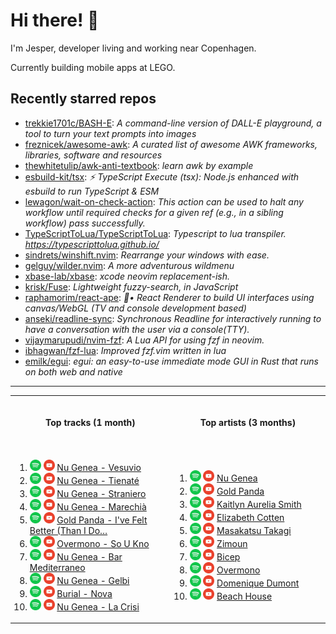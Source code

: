 <h1>Hi there! 👋</h1>

<p>I'm Jesper, developer living and working near Copenhagen.</p>

<p>Currently building mobile apps at LEGO.</p>

<h2>Recently starred repos</h2>

<!-- stars_begin -->
- [trekkie1701c/BASH-E](https://github.com/trekkie1701c/BASH-E): <em>A command-line version of DALL-E playground, a tool to turn your text prompts into images</em>
- [freznicek/awesome-awk](https://github.com/freznicek/awesome-awk): <em>A curated list of awesome AWK frameworks, libraries, software and resources</em>
- [thewhitetulip/awk-anti-textbook](https://github.com/thewhitetulip/awk-anti-textbook): <em>learn awk by example</em>
- [esbuild-kit/tsx](https://github.com/esbuild-kit/tsx): <em>⚡️ TypeScript Execute (tsx): Node.js enhanced with esbuild to run TypeScript & ESM</em>
- [lewagon/wait-on-check-action](https://github.com/lewagon/wait-on-check-action): <em>This action can be used to halt any workflow until required checks for a given ref (e.g., in a sibling workflow) pass successfully. </em>
- [TypeScriptToLua/TypeScriptToLua](https://github.com/TypeScriptToLua/TypeScriptToLua): <em>Typescript to lua transpiler. https://typescripttolua.github.io/</em>
- [sindrets/winshift.nvim](https://github.com/sindrets/winshift.nvim): <em>Rearrange your windows with ease.</em>
- [gelguy/wilder.nvim](https://github.com/gelguy/wilder.nvim): <em>A more adventurous wildmenu</em>
- [xbase-lab/xbase](https://github.com/xbase-lab/xbase): <em>xcode neovim replacement-ish. </em>
- [krisk/Fuse](https://github.com/krisk/Fuse): <em>Lightweight fuzzy-search, in JavaScript</em>
- [raphamorim/react-ape](https://github.com/raphamorim/react-ape): <em>🦍• React Renderer to build UI interfaces using canvas/WebGL (TV and console development based)</em>
- [anseki/readline-sync](https://github.com/anseki/readline-sync): <em>Synchronous Readline for interactively running to have a conversation with the user via a console(TTY).</em>
- [vijaymarupudi/nvim-fzf](https://github.com/vijaymarupudi/nvim-fzf): <em>A Lua API for using fzf in neovim.</em>
- [ibhagwan/fzf-lua](https://github.com/ibhagwan/fzf-lua): <em>Improved fzf.vim written in lua</em>
- [emilk/egui](https://github.com/emilk/egui): <em>egui: an easy-to-use immediate mode GUI in Rust that runs on both web and native</em>
<!-- stars_end -->

<hr>

<table>

<tr>

<th align="center">
<img width="415" height="1">
<p>Top tracks (1 month)</p>
</th>

<th>
<img width="415" height="1">
<p>Top artists (3 months)</p>
</th>

</tr>

<tr>

<td>

<br>

<!-- tracks_begin -->
1. [<img alt="spotify" width="18px" src="assets/spotify.png" />](https://open.spotify.com/search/Nu%20Genea%20Vesuvio) [<img alt="youtube" width="18px" src="assets/youtube.png" />](https://www.youtube.com/results?search_query=Nu%20Genea%20Vesuvio) [Nu Genea - Vesuvio](https://www.last.fm/music/Nu+Genea/_/Vesuvio)
2. [<img alt="spotify" width="18px" src="assets/spotify.png" />](https://open.spotify.com/search/Nu%20Genea%20Tienat%C3%A9) [<img alt="youtube" width="18px" src="assets/youtube.png" />](https://www.youtube.com/results?search_query=Nu%20Genea%20Tienat%C3%A9) [Nu Genea - Tienaté](https://www.last.fm/music/Nu+Genea/_/Tienat%C3%A9)
3. [<img alt="spotify" width="18px" src="assets/spotify.png" />](https://open.spotify.com/search/Nu%20Genea%20Straniero) [<img alt="youtube" width="18px" src="assets/youtube.png" />](https://www.youtube.com/results?search_query=Nu%20Genea%20Straniero) [Nu Genea - Straniero](https://www.last.fm/music/Nu+Genea/_/Straniero)
4. [<img alt="spotify" width="18px" src="assets/spotify.png" />](https://open.spotify.com/search/Nu%20Genea%20Marechi%C3%A0) [<img alt="youtube" width="18px" src="assets/youtube.png" />](https://www.youtube.com/results?search_query=Nu%20Genea%20Marechi%C3%A0) [Nu Genea - Marechià](https://www.last.fm/music/Nu+Genea/_/Marechi%C3%A0)
5. [<img alt="spotify" width="18px" src="assets/spotify.png" />](https://open.spotify.com/search/Gold%20Panda%20I've%20Felt%20Better%20(Than%20I%20Do%20Now)) [<img alt="youtube" width="18px" src="assets/youtube.png" />](https://www.youtube.com/results?search_query=Gold%20Panda%20I've%20Felt%20Better%20(Than%20I%20Do%20Now)) [Gold Panda - I've Felt Better (Than I Do…](https://www.last.fm/music/Gold+Panda/_/I%27ve+Felt+Better+(Than+I+Do+Now))
6. [<img alt="spotify" width="18px" src="assets/spotify.png" />](https://open.spotify.com/search/Overmono%20So%20U%20Kno) [<img alt="youtube" width="18px" src="assets/youtube.png" />](https://www.youtube.com/results?search_query=Overmono%20So%20U%20Kno) [Overmono - So U Kno](https://www.last.fm/music/Overmono/_/So+U+Kno)
7. [<img alt="spotify" width="18px" src="assets/spotify.png" />](https://open.spotify.com/search/Nu%20Genea%20Bar%20Mediterraneo) [<img alt="youtube" width="18px" src="assets/youtube.png" />](https://www.youtube.com/results?search_query=Nu%20Genea%20Bar%20Mediterraneo) [Nu Genea - Bar Mediterraneo](https://www.last.fm/music/Nu+Genea/_/Bar+Mediterraneo)
8. [<img alt="spotify" width="18px" src="assets/spotify.png" />](https://open.spotify.com/search/Nu%20Genea%20Gelbi) [<img alt="youtube" width="18px" src="assets/youtube.png" />](https://www.youtube.com/results?search_query=Nu%20Genea%20Gelbi) [Nu Genea - Gelbi](https://www.last.fm/music/Nu+Genea/_/Gelbi)
9. [<img alt="spotify" width="18px" src="assets/spotify.png" />](https://open.spotify.com/search/Burial%20Nova) [<img alt="youtube" width="18px" src="assets/youtube.png" />](https://www.youtube.com/results?search_query=Burial%20Nova) [Burial - Nova](https://www.last.fm/music/Burial/_/Nova)
10. [<img alt="spotify" width="18px" src="assets/spotify.png" />](https://open.spotify.com/search/Nu%20Genea%20La%20Crisi) [<img alt="youtube" width="18px" src="assets/youtube.png" />](https://www.youtube.com/results?search_query=Nu%20Genea%20La%20Crisi) [Nu Genea - La Crisi](https://www.last.fm/music/Nu+Genea/_/La+Crisi)
<!-- tracks_end -->

</td>

<td>

<br>

<!-- artists_begin -->
1. [<img alt="spotify" width="18px" src="assets/spotify.png" />](https://open.spotify.com/search/Nu%20Genea) [<img alt="youtube" width="18px" src="assets/youtube.png" />](https://www.youtube.com/results?search_query=Nu%20Genea) [Nu Genea](https://www.last.fm/music/Nu+Genea)
2. [<img alt="spotify" width="18px" src="assets/spotify.png" />](https://open.spotify.com/search/Gold%20Panda) [<img alt="youtube" width="18px" src="assets/youtube.png" />](https://www.youtube.com/results?search_query=Gold%20Panda) [Gold Panda](https://www.last.fm/music/Gold+Panda)
3. [<img alt="spotify" width="18px" src="assets/spotify.png" />](https://open.spotify.com/search/Kaitlyn%20Aurelia%20Smith) [<img alt="youtube" width="18px" src="assets/youtube.png" />](https://www.youtube.com/results?search_query=Kaitlyn%20Aurelia%20Smith) [Kaitlyn Aurelia Smith](https://www.last.fm/music/Kaitlyn+Aurelia+Smith)
4. [<img alt="spotify" width="18px" src="assets/spotify.png" />](https://open.spotify.com/search/Elizabeth%20Cotten) [<img alt="youtube" width="18px" src="assets/youtube.png" />](https://www.youtube.com/results?search_query=Elizabeth%20Cotten) [Elizabeth Cotten](https://www.last.fm/music/Elizabeth+Cotten)
5. [<img alt="spotify" width="18px" src="assets/spotify.png" />](https://open.spotify.com/search/Masakatsu%20Takagi) [<img alt="youtube" width="18px" src="assets/youtube.png" />](https://www.youtube.com/results?search_query=Masakatsu%20Takagi) [Masakatsu Takagi](https://www.last.fm/music/Masakatsu+Takagi)
6. [<img alt="spotify" width="18px" src="assets/spotify.png" />](https://open.spotify.com/search/Zimoun) [<img alt="youtube" width="18px" src="assets/youtube.png" />](https://www.youtube.com/results?search_query=Zimoun) [Zimoun](https://www.last.fm/music/Zimoun)
7. [<img alt="spotify" width="18px" src="assets/spotify.png" />](https://open.spotify.com/search/Bicep) [<img alt="youtube" width="18px" src="assets/youtube.png" />](https://www.youtube.com/results?search_query=Bicep) [Bicep](https://www.last.fm/music/Bicep)
8. [<img alt="spotify" width="18px" src="assets/spotify.png" />](https://open.spotify.com/search/Overmono) [<img alt="youtube" width="18px" src="assets/youtube.png" />](https://www.youtube.com/results?search_query=Overmono) [Overmono](https://www.last.fm/music/Overmono)
9. [<img alt="spotify" width="18px" src="assets/spotify.png" />](https://open.spotify.com/search/Domenique%20Dumont) [<img alt="youtube" width="18px" src="assets/youtube.png" />](https://www.youtube.com/results?search_query=Domenique%20Dumont) [Domenique Dumont](https://www.last.fm/music/Domenique+Dumont)
10. [<img alt="spotify" width="18px" src="assets/spotify.png" />](https://open.spotify.com/search/Beach%20House) [<img alt="youtube" width="18px" src="assets/youtube.png" />](https://www.youtube.com/results?search_query=Beach%20House) [Beach House](https://www.last.fm/music/Beach+House)
<!-- artists_end -->

</td>

</tr>

</table>
